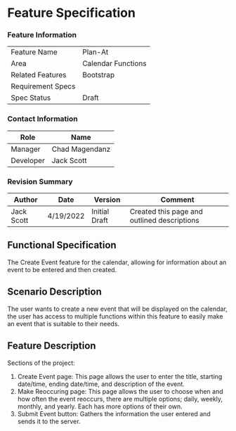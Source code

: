 # Feature Specification

### Feature Information
|||
|---|---|
|Feature Name|Plan-At|
|Area|Calendar Functions|
|Related Features|Bootstrap|
|Requirement Specs|
|Spec Status|Draft|

### Contact Information
|Role|Name|
|---|---|
|Manager|Chad Magendanz|
|Developer|Jack Scott|


### Revision Summary
|Author|Date|Version|Comment|
|---|---|---|---|
|Jack Scott|4/19/2022|Initial Draft|Created this page and outlined descriptions|

## Functional Specification
The Create Event feature for the calendar, allowing for information about an event to be entered and then created.

## Scenario Description

The user wants to create a new event that will be displayed on the calendar, the user has access to multiple functions within this feature to easily make an event that is suitable to their needs.

## Feature Description
Sections of the project:

1. Create Event page: This page allows the user to enter the title, starting date/time, ending date/time, and description of the event.
2. Make Reoccuring page: This page allows the user to choose when and how often the event reoccurs, there are multiple options; daily, weekly, monthly, and yearly. Each has more options of their own.
3. Submit Event button: Gathers the information the user entered and sends it to the server.
